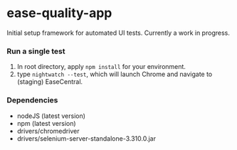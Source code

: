 # ease-quality-app

Initial setup framework for automated UI tests. Currently a work in progress.

### Run a single test
1. In root directory, apply  `npm install` for your environment.
2. type `nightwatch --test`, which will launch Chrome and navigate to (staging) EaseCentral.

### Dependencies  
- nodeJS (latest version)
- npm (latest version)
- drivers/chromedriver
- drivers/selenium-server-standalone-3.310.0.jar
